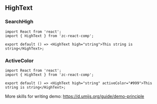 ## HighText

### SearchHigh

```tsx
import React from 'react';
import { HighText } from 'zc-react-comp';

export default () => <HighText high="string">This string is string</HighText>;
```

### ActiveColor

```tsx
import React from 'react';
import { HighText } from 'zc-react-comp';

export default () => <HighText high="string" activeColor="#999">This string is string</HighText>;
```

More skills for writing demo: https://d.umijs.org/guide/demo-principle
